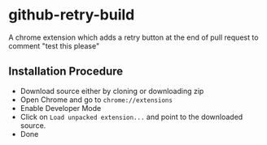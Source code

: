 # github-retry-build
A chrome extension which adds a retry button at the end of pull request to comment "test this please"

## Installation Procedure
- Download source either by cloning or downloading zip
- Open Chrome and go to `chrome://extensions`
- Enable Developer Mode
- Click on `Load unpacked extension...` and point to the downloaded source.
- Done